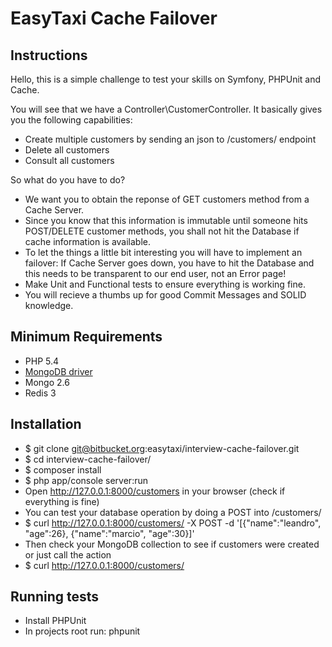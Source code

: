 EasyTaxi Cache Failover
========

Instructions
------
Hello, this is a simple challenge to test your skills on Symfony, PHPUnit and Cache.

You will see that we have a Controller\CustomerController. It basically gives you the following capabilities:

* Create multiple customers by sending an json to /customers/ endpoint
* Delete all customers
* Consult all customers

So what do you have to do?

* We want you to obtain the reponse of GET customers method from a Cache Server.
* Since you know that this information is immutable until someone hits POST/DELETE customer methods, you shall not hit the Database if cache information is available.
* To let the things a little bit interesting you will have to implement an failover: If Cache Server goes down, you have to hit the Database and this needs to be transparent to our end user, not an Error page!
* Make Unit and Functional tests to ensure everything is working fine.
* You will recieve a thumbs up for good Commit Messages and SOLID knowledge.

Minimum Requirements
---------
* PHP 5.4
* [MongoDB driver](http://php.net/manual/en/mongo.installation.php#mongo.installation.nix)
* Mongo 2.6
* Redis 3

Installation
------
* $ git clone git@bitbucket.org:easytaxi/interview-cache-failover.git
* $ cd interview-cache-failover/
* $ composer install
* $ php app/console server:run
* Open http://127.0.0.1:8000/customers in your browser (check if everything is fine)
* You can test your database operation by doing a POST into /customers/
* $ curl http://127.0.0.1:8000/customers/ -X POST -d '[{"name":"leandro", "age":26}, {"name":"marcio", "age":30}]'
* Then check your MongoDB collection to see if customers were created or just call the action
* $ curl http://127.0.0.1:8000/customers/

Running tests
------
* Install PHPUnit
* In projects root run: phpunit
